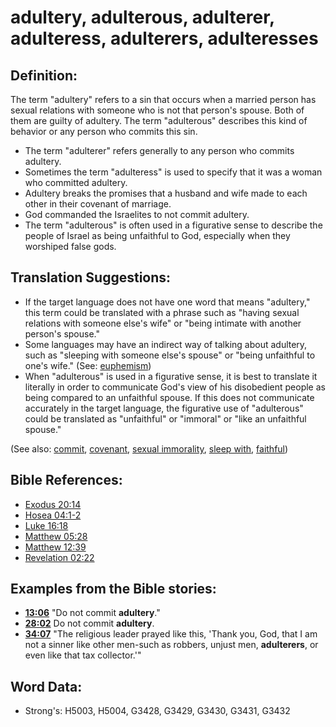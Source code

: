 # adultery, adulterous, adulterer, adulteress, adulterers, adulteresses #

## Definition: ##

The term "adultery" refers to a sin that occurs when a married person has sexual relations with someone who is not that person's spouse. Both of them are guilty of adultery. The term "adulterous" describes this kind of behavior or any person who commits this sin.

* The term "adulterer" refers generally to any person who commits adultery.
* Sometimes the term "adulteress" is used to specify that it was a woman who committed adultery.
* Adultery breaks the promises that a husband and wife made to each other in their covenant of marriage.
* God commanded the Israelites to not commit adultery.
* The term "adulterous" is often used in a figurative sense to describe the people of Israel as being unfaithful to God, especially when they worshiped false gods.

## Translation Suggestions: ##

* If the target language does not have one word that means "adultery," this term could be translated with a phrase such as "having sexual relations with someone else's wife" or "being intimate with another person's spouse."
* Some languages may have an indirect way of talking about adultery, such as "sleeping with someone else's spouse" or "being unfaithful to one's wife." (See: [euphemism](rc://en/ta/man/translate/figs-euphemism))
* When "adulterous" is used in a figurative sense, it is best to translate it literally in order to communicate God's view of his disobedient people as being compared to an unfaithful spouse. If this does not communicate accurately in the target language, the figurative use of "adulterous" could be translated as "unfaithful" or "immoral" or "like an unfaithful spouse." 

(See also: [commit](../other/commit.md), [covenant](../kt/covenant.md), [sexual immorality](../other/fornication.md), [sleep with](../other/sex.md), [faithful](../kt/faithful.md))

## Bible References: ##

* [Exodus 20:14](rc://en/tn/help/exo/20/14)
* [Hosea 04:1-2](rc://en/tn/help/hos/04/01)
* [Luke 16:18](rc://en/tn/help/luk/16/18)
* [Matthew 05:28](rc://en/tn/help/mat/05/28)
* [Matthew 12:39](rc://en/tn/help/mat/12/39)
* [Revelation 02:22](rc://en/tn/help/rev/02/22)

## Examples from the Bible stories: ##

* __[13:06](rc://en/tn/help/obs/13/06)__ "Do not commit __adultery__."
* __[28:02](rc://en/tn/help/obs/28/02)__ Do not commit __adultery__.
* __[34:07](rc://en/tn/help/obs/34/07)__ "The religious leader prayed like this, 'Thank you, God, that I am not a sinner like other men-such as robbers, unjust men, __adulterers__, or even like that tax collector.'"


## Word Data: ##

* Strong's: H5003, H5004, G3428, G3429, G3430, G3431, G3432
